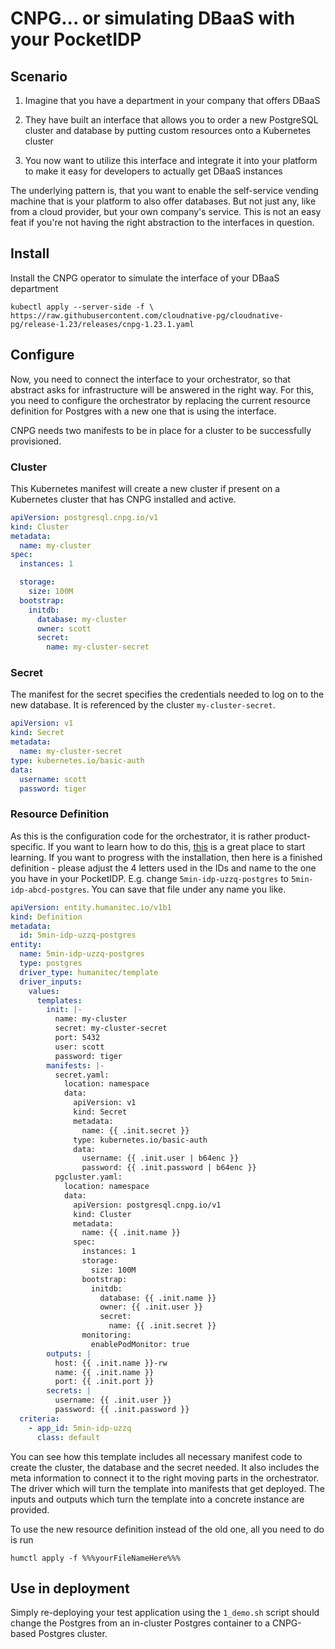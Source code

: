 # CNPG... or simulating DBaaS with your PocketIDP

## Scenario

1. Imagine that you have a department in your company that offers DBaaS

2. They have built an interface that allows you to order a new PostgreSQL cluster and database by putting custom resources onto a Kubernetes cluster

3. You now want to utilize this interface and integrate it into your platform to make it easy for developers to actually get DBaaS instances

The underlying pattern is, that you want to enable the self-service vending machine that is your platform to also offer databases. But not just any, like from a cloud provider, but your own company's service. This is not an easy feat if you're not having the right abstraction to the interfaces in question.

## Install

Install the CNPG operator to simulate the interface of your DBaaS department

```shell
kubectl apply --server-side -f \
https://raw.githubusercontent.com/cloudnative-pg/cloudnative-pg/release-1.23/releases/cnpg-1.23.1.yaml
```

## Configure

Now, you need to connect the interface to your orchestrator, so that abstract asks for infrastructure will be answered in the right way. For this, you need to configure the orchestrator by replacing the current resource definition for Postgres with a new one that is using the interface.

CNPG needs two manifests to be in place for a cluster to be successfully provisioned.

### Cluster

This Kubernetes manifest will create a new cluster if present on a Kubernetes cluster that has CNPG installed and active.

```yaml
apiVersion: postgresql.cnpg.io/v1
kind: Cluster
metadata:
  name: my-cluster
spec:
  instances: 1

  storage:
    size: 100M
  bootstrap:
    initdb:
      database: my-cluster
      owner: scott
      secret:
        name: my-cluster-secret
```

### Secret

The manifest for the secret specifies the credentials needed to log on to the new database. It is referenced by the cluster `my-cluster-secret`.

```yaml
apiVersion: v1
kind: Secret
metadata:
  name: my-cluster-secret
type: kubernetes.io/basic-auth
data:
  username: scott
  password: tiger
```

### Resource Definition

  As this is the configuration code for the orchestrator, it is rather product-specific. If you want to learn how to do this, [this](https://developer.humanitec.com/platform-orchestrator/resources/resource-definitions/) is a great place to start learning. If you want to progress with the installation, then here is a finished definition - please adjust the 4 letters used in the IDs and name to the one you have in your PocketIDP. E.g. change `5min-idp-uzzq-postgres` to `5min-idp-abcd-postgres`. You can save that file under any name you like.

```yaml
apiVersion: entity.humanitec.io/v1b1
kind: Definition
metadata:
  id: 5min-idp-uzzq-postgres
entity:
  name: 5min-idp-uzzq-postgres
  type: postgres
  driver_type: humanitec/template
  driver_inputs:
    values:
      templates:
        init: |-
          name: my-cluster
          secret: my-cluster-secret
          port: 5432
          user: scott
          password: tiger
        manifests: |-
          secret.yaml:
            location: namespace
            data:
              apiVersion: v1
              kind: Secret
              metadata:
                name: {{ .init.secret }}
              type: kubernetes.io/basic-auth
              data:
                username: {{ .init.user | b64enc }}
                password: {{ .init.password | b64enc }}
          pgcluster.yaml:
            location: namespace
            data:
              apiVersion: postgresql.cnpg.io/v1
              kind: Cluster
              metadata:
                name: {{ .init.name }}
              spec:
                instances: 1
                storage:
                  size: 100M
                bootstrap:
                  initdb:
                    database: {{ .init.name }}
                    owner: {{ .init.user }}
                    secret:
                      name: {{ .init.secret }}
                monitoring:
                  enablePodMonitor: true
        outputs: |
          host: {{ .init.name }}-rw
          name: {{ .init.name }}
          port: {{ .init.port }}
        secrets: |
          username: {{ .init.user }}
          password: {{ .init.password }}
  criteria:
    - app_id: 5min-idp-uzzq
      class: default
```

  You can see how this template includes all necessary manifest code to create the cluster, the database and the secret needed. It also includes the meta information to connect it to the right moving parts in the orchestrator. The driver which will turn the template into manifests that get deployed. The inputs and outputs which turn the template into a concrete instance are provided.

To use the new resource definition instead of the old one, all you need to do is run

```shell
humctl apply -f %%%yourFileNameHere%%%
```

## Use in deployment

Simply re-deploying your test application using the `1_demo.sh` script should change the Postgres from an in-cluster Postgres container to a CNPG-based Postgres cluster.